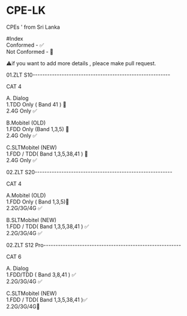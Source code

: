 # CPE-LK
CPEs ' from Sri Lanka

#Index<br>
Conformed - ✅<br>
Not Conformed - 🚫<br>

⚠️if you want to add more details , pleace make pull request.<br>

01.ZLT S10---------------------------------------------------------

CAT 4

A. Dialog <br>
  1.TDD Only ( Band 41 ) 🚫<br>
  2.4G Only ✅<br>
  
B.Mobitel (OLD)<br>
  1.FDD Only (Band 1,3,5) 🚫<br>
  2.4G Only ✅<br>
  
C.SLTMobitel (NEW)<br>
  1.FDD / TDD( Band 1,3,5,38,41 ) 🚫<br>
  2.4G Only ✅<br>

02.ZLT S20---------------------------------------------------------

CAT 4

A.Mobitel (OLD)<br>
  1.FDD Only ( Band 1,3,5)🚫<br>
  2.2G/3G/4G ✅<br>
  
B.SLTMobitel (NEW)<br>
  1.FDD / TDD( Band 1,3,5,38,41 ) ✅<br>
  2.2G/3G/4G ✅<br>

02.ZLT S12 Pro---------------------------------------------------------

CAT 6

A. Dialog <br>
  1.FDD/TDD  ( Band 3,8,41 ) ✅<br>
  2.2G/3G/4G ✅<br>
  
C.SLTMobitel (NEW)<br>
  1.FDD / TDD( Band 1,3,5,38,41 )✅<br>
  2.2G/3G/4G🚫<br>
  
  
